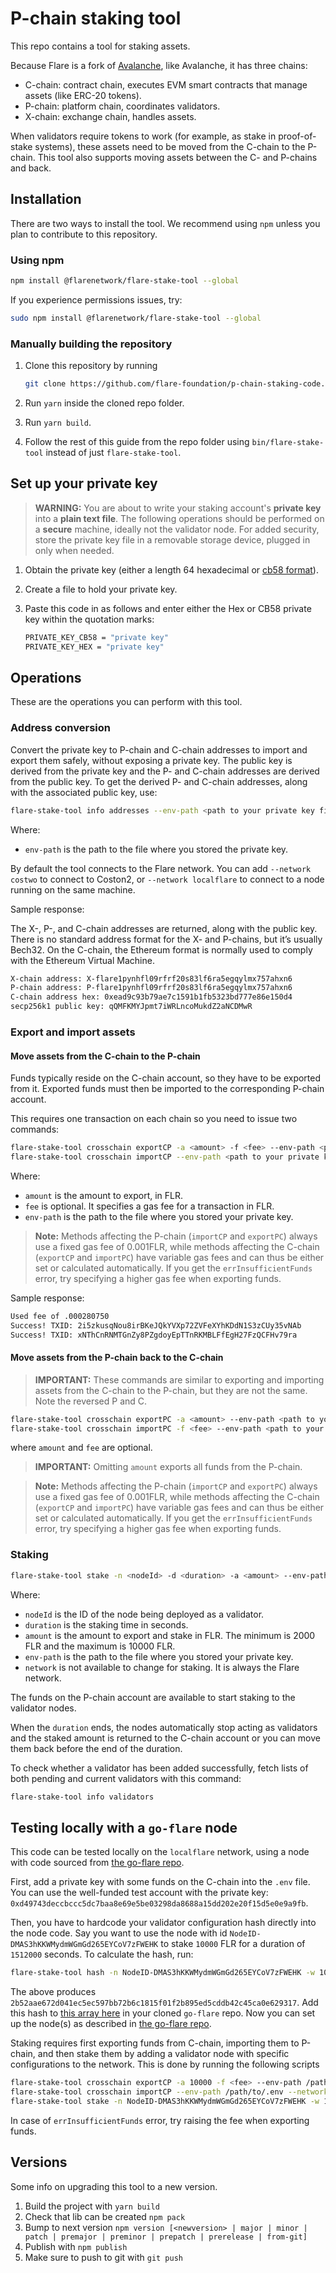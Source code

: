 # P-chain staking tool

This repo contains a tool for staking assets.

Because Flare is a fork of [Avalanche](https://docs.avax.network/overview/getting-started/avalanche-platform), like Avalanche, it has three chains:

- C-chain: contract chain, executes EVM smart contracts that manage assets (like ERC-20 tokens).
- P-chain: platform chain, coordinates validators.
- X-chain: exchange chain, handles assets.

When validators require tokens to work (for example, as stake in proof-of-stake systems), these assets need to be moved from the C-chain to the P-chain.
This tool also supports moving assets between the C- and P-chains and back.

## Installation

There are two ways to install the tool.
We recommend using `npm` unless you plan to contribute to this repository.

### Using npm

```bash
npm install @flarenetwork/flare-stake-tool --global
```

If you experience permissions issues, try:

```bash
sudo npm install @flarenetwork/flare-stake-tool --global
```

### Manually building the repository

1. Clone this repository by running

   ```bash
   git clone https://github.com/flare-foundation/p-chain-staking-code.git
   ```

2. Run `yarn` inside the cloned repo folder.

3. Run `yarn build`.

4. Follow the rest of this guide from the repo folder using `bin/flare-stake-tool` instead of just `flare-stake-tool`.

## Set up your private key

> **WARNING:**
> You are about to write your staking account's **private key** into a **plain text file**.
> The following operations should be performed on a **secure** machine, ideally not the validator node.
> For added security, store the private key file in a removable storage device, plugged in only when needed.

1. Obtain the private key (either a length 64 hexadecimal or [cb58 format](https://support.avax.network/en/articles/4587395-what-is-cb58)).
2. Create a file to hold your private key.
3. Paste this code in as follows and enter either the Hex or CB58 private key within the quotation marks:

   ```bash
   PRIVATE_KEY_CB58 = "private key"
   PRIVATE_KEY_HEX = "private key"
   ```

## Operations

These are the operations you can perform with this tool.

### Address conversion

Convert the private key to P-chain and C-chain addresses to import and export them safely, without exposing a private key.
The public key is derived from the private key and the P- and C-chain addresses are derived from the public key.
To get the derived P- and C-chain addresses, along with the associated public key, use:

```bash
flare-stake-tool info addresses --env-path <path to your private key file>
```

Where:

- `env-path` is the path to the file where you stored the private key.

By default the tool connects to the Flare network. You can add `--network costwo` to connect to Coston2, or `--network localflare` to connect to a node running on the same machine.

Sample response:

The X-, P-, and C-chain addresses are returned, along with the public key.
There is no standard address format for the X- and P-chains, but it’s usually Bech32.
On the C-chain, the Ethereum format is normally used to comply with the Ethereum Virtual Machine.

```bash
X-chain address: X-flare1pynhfl09rfrf20s83lf6ra5egqylmx757ahxn6
P-chain address: P-flare1pynhfl09rfrf20s83lf6ra5egqylmx757ahxn6
C-chain address hex: 0xead9c93b79ae7c1591b1fb5323bd777e86e150d4
secp256k1 public key: qQMFKMYJpmt7iWRLncoMukdZ2aNCDMwR
```

### Export and import assets

#### Move assets from the C-chain to the P-chain

Funds typically reside on the C-chain account, so they have to be exported from it.
Exported funds must then be imported to the corresponding P-chain account.

This requires one transaction on each chain so you need to issue two commands:

```bash
flare-stake-tool crosschain exportCP -a <amount> -f <fee> --env-path <path to your private key file>
flare-stake-tool crosschain importCP --env-path <path to your private key file>
```

Where:

- `amount` is the amount to export, in FLR.
- `fee` is optional. It specifies a gas fee for a transaction in FLR.
- `env-path` is the path to the file where you stored your private key.

> **Note:**
> Methods affecting the P-chain (`importCP` and `exportPC`) always use a fixed gas fee of 0.001FLR, while methods affecting the C-chain (`exportCP` and `importPC`) have variable gas fees and can thus be either set or calculated automatically.
If you get the `errInsufficientFunds` error, try specifying a higher gas fee when exporting funds.

Sample response:

```bash
Used fee of .000280750
Success! TXID: 2i5zkusqNou8irBKeJQkYVXp72ZVFeXYhKDdN1S3zCUy35vNAb
Success! TXID: xNThCnRNMTGnZy8PZgdoyEpTTnRKMBLFfEgH27FzQCFHv79ra
```

#### Move assets from the P-chain back to the C-chain

> **IMPORTANT:**
> These commands are similar to exporting and importing assets from the C-chain to the P-chain, but they are not the same.
Note the reversed P and C.

```bash
flare-stake-tool crosschain exportPC -a <amount> --env-path <path to your private key file>
flare-stake-tool crosschain importPC -f <fee> --env-path <path to your private key file>
```

where `amount` and `fee` are optional.

> **IMPORTANT:**
> Omitting `amount` exports all funds from the P-chain.

> **Note:**
> Methods affecting the P-chain (`importCP` and `exportPC`) always use a fixed gas fee of 0.001FLR, while methods affecting the C-chain (`exportCP` and `importPC`) have variable gas fees and can thus be either set or calculated automatically.
If you get the `errInsufficientFunds` error, try specifying a higher gas fee when exporting funds.

### Staking

```bash
flare-stake-tool stake -n <nodeId> -d <duration> -a <amount> --env-path <path to your private key file>
```

Where:
- `nodeId` is the ID of the node being deployed as a validator.
- `duration` is the staking time in seconds.
- `amount` is the amount to export and stake in FLR. The minimum is 2000 FLR and the maximum is 10000 FLR.
- `env-path` is the path to the file where you stored your private key.
- `network` is not available to change for staking. It is always the Flare network.

The funds on the P-chain account are available to start staking to the validator nodes.

When the `duration` ends, the nodes automatically stop acting as validators and the staked amount is returned to the C-chain account or you can move them back before the end of the duration.

To check whether a validator has been added successfully, fetch lists of both pending and current validators with this command:

```bash
flare-stake-tool info validators
```

## Testing locally with a `go-flare` node

This code can be tested locally on the `localflare` network, using a node with code sourced from [the go-flare repo](https://github.com/flare-foundation/go-flare).

First, add a private key with some funds on the C-chain into the `.env` file.
You can use the well-funded test account with the private key:
`0xd49743deccbccc5dc7baa8e69e5be03298da8688a15dd202e20f15d5e0e9a9fb`.

Then, you have to hardcode your validator configuration hash directly into the node code.
Say you want to use the node with id `NodeID-DMAS3hKKWMydmWGmGd265EYCoV7zFWEHK` to stake `10000` FLR for a duration of `1512000` seconds.
To calculate the hash, run:

```sh
flare-stake-tool hash -n NodeID-DMAS3hKKWMydmWGmGd265EYCoV7zFWEHK -w 10000 -d 1512000 --env-path /path/to/.env --network localflare
```

The above produces `2b52aae672d041ec5ec597bb72b6c1815f01f2b895ed5cddb42c45ca0e629317`.
Add this hash to [this array here](https://github.com/flare-foundation/go-flare/blob/main/avalanchego/utils/constants/validator_config.go#L76) in your cloned `go-flare` repo.
Now you can set up the node(s) as described in [the go-flare repo](https://github.com/flare-foundation/go-flare).

Staking requires first exporting funds from C-chain, importing them to P-chain,
and then stake them by adding a validator node with specific configurations to the network.
This is done by running the following scripts

```bash
flare-stake-tool crosschain exportCP -a 10000 -f <fee> --env-path /path/to/.env --network localflare
flare-stake-tool crosschain importCP --env-path /path/to/.env --network localflare
flare-stake-tool stake -n NodeID-DMAS3hKKWMydmWGmGd265EYCoV7zFWEHK -w 10000 -d 1512000 --env-path /path/to/.env --network localflare
```

In case of `errInsufficientFunds` error, try raising the fee when exporting funds.

## Versions

Some info on upgrading this tool to a new version.

1. Build the project with `yarn build`
2. Check that lib can be created `npm pack`
3. Bump to next version `npm version [<newversion> | major | minor | patch | premajor | preminor | prepatch | prerelease | from-git]`
4. Publish with `npm publish`
5. Make sure to push to git with `git push`
